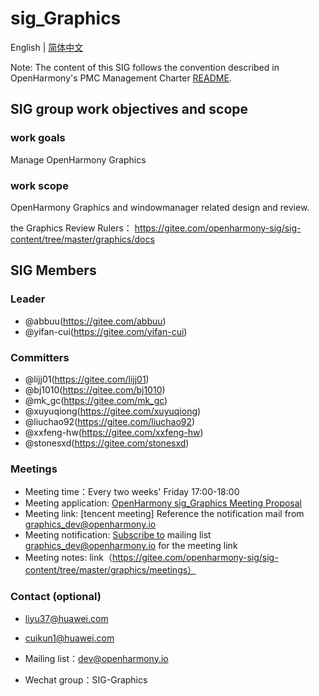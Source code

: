 # sig_Graphics
English | [简体中文](./sig_graphics_cn.md)

Note: The content of this SIG follows the convention described in OpenHarmony's PMC Management Charter [README](../../zh/pmc.md).

## SIG group work objectives and scope

### work goals
Manage OpenHarmony Graphics

### work scope
OpenHarmony Graphics and windowmanager related design and review.

the Graphics Review Rulers：
https://gitee.com/openharmony-sig/sig-content/tree/master/graphics/docs

## SIG Members

### Leader
- @abbuu(https://gitee.com/abbuu)
- @yifan-cui(https://gitee.com/yifan-cui)

### Committers
- @lijj01(https://gitee.com/lijj01)
- @bj1010(https://gitee.com/bj1010)
- @mk_gc(https://gitee.com/mk_gc)
- @xuyuqiong(https://gitee.com/xuyuqiong)
- @liuchao92(https://gitee.com/liuchao92)
- @xxfeng-hw(https://gitee.com/xxfeng-hw)
- @stonesxd(https://gitee.com/stonesxd)

### Meetings
 - Meeting time：Every two weeks' Friday 17:00-18:00
 - Meeting application: [OpenHarmony sig_Graphics Meeting Proposal](https://shimo.im/sheets/m4kMLLgagotBK9qD/MODOC)
 - Meeting link: [tencent meeting] Reference the notification mail from graphics_dev@openharmony.io
 - Meeting notification: [Subscribe to](https://lists.openatom.io/postorius/lists/graphics_dev@openharmony.io) mailing list graphics_dev@openharmony.io for the meeting link
 - Meeting notes: link（https://gitee.com/openharmony-sig/sig-content/tree/master/graphics/meetings）

### Contact (optional)

- liyu37@huawei.com
- cuikun1@huawei.com

- Mailing list：dev@openharmony.io
- Wechat group：SIG-Graphics

